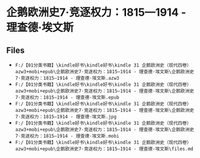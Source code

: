 # 企鹅欧洲史7·竞逐权力：1815—1914 - 理查德·埃文斯

## Files

- `F:/【01分类书籍】\kindle好书\kindle好书\kindle 31 企鹅欧洲史（现代四卷）azw3+mobi+epub\企鹅欧洲史7·竞逐权力：1815—1914 - 理查德·埃文斯\企鹅欧洲史7·竞逐权力：1815—1914 - 理查德·埃文斯.azw3`
- `F:/【01分类书籍】\kindle好书\kindle好书\kindle 31 企鹅欧洲史（现代四卷）azw3+mobi+epub\企鹅欧洲史7·竞逐权力：1815—1914 - 理查德·埃文斯\企鹅欧洲史7·竞逐权力：1815—1914 - 理查德·埃文斯.epub`
- `F:/【01分类书籍】\kindle好书\kindle好书\kindle 31 企鹅欧洲史（现代四卷）azw3+mobi+epub\企鹅欧洲史7·竞逐权力：1815—1914 - 理查德·埃文斯\企鹅欧洲史7·竞逐权力：1815—1914 - 理查德·埃文斯.jpg`
- `F:/【01分类书籍】\kindle好书\kindle好书\kindle 31 企鹅欧洲史（现代四卷）azw3+mobi+epub\企鹅欧洲史7·竞逐权力：1815—1914 - 理查德·埃文斯\企鹅欧洲史7·竞逐权力：1815—1914 - 理查德·埃文斯.mobi`
- `F:/【01分类书籍】\kindle好书\kindle好书\kindle 31 企鹅欧洲史（现代四卷）azw3+mobi+epub\企鹅欧洲史7·竞逐权力：1815—1914 - 理查德·埃文斯\files.md`
